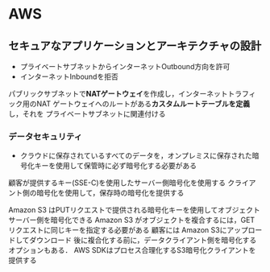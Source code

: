 # AWS

## セキュアなアプリケーションとアーキテクチャの設計

- プライベートサブネットからインターネットOutbound方向を許可
- インターネットInboundを拒否

パブリックサブネットで**NATゲートウェイ**を作成し，インターネットトラフィック用のNAT ゲートウェイへのルートがある**カスタムルートテーブルを定義**し，それを プライベートサブネットに関連付ける

### データセキュリティ

- クラウドに保存されているすべてのデータを，オンプレミスに保存された暗号化キーを使用して保管時に必ず暗号化する必要がある

 顧客が提供するキー(SSE-C)を使用したサーバー側暗号化を使用する
 クライアント側の暗号化を使用して，保存時の暗号化を提供する
 
 Amazon S3 はPUTリクエストで提供される暗号化キーを使用してオブジェクトサーバー側を暗号化できる
 Amazon S3 がオブジェクトを複合するには，GET リクエストに同じキーを指定する必要がある
 顧客には Amazon S3にアップロードしてダウンロード 後に複合化する前に，データクライアント側を暗号化するオプションもある．
 AWS SDKはプロセス合理化するS3暗号化クライアントを提供する
